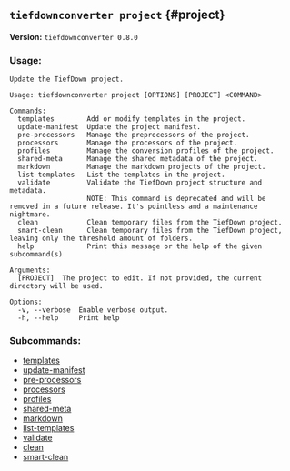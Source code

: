 ## `tiefdownconverter project` {#project}

**Version:** `tiefdownconverter 0.8.0`

### Usage:
```
Update the TiefDown project.

Usage: tiefdownconverter project [OPTIONS] [PROJECT] <COMMAND>

Commands:
  templates        Add or modify templates in the project.
  update-manifest  Update the project manifest.
  pre-processors   Manage the preprocessors of the project.
  processors       Manage the processors of the project.
  profiles         Manage the conversion profiles of the project.
  shared-meta      Manage the shared metadata of the project.
  markdown         Manage the markdown projects of the project.
  list-templates   List the templates in the project.
  validate         Validate the TiefDown project structure and metadata.
                   NOTE: This command is deprecated and will be removed in a future release. It's pointless and a maintenance nightmare.
  clean            Clean temporary files from the TiefDown project.
  smart-clean      Clean temporary files from the TiefDown project, leaving only the threshold amount of folders.
  help             Print this message or the help of the given subcommand(s)

Arguments:
  [PROJECT]  The project to edit. If not provided, the current directory will be used.

Options:
  -v, --verbose  Enable verbose output.
  -h, --help     Print help
```

### Subcommands:
- [templates](#projecttemplates)
- [update-manifest](#projectupdate-manifest)
- [pre-processors](#projectpre-processors)
- [processors](#projectprocessors)
- [profiles](#projectprofiles)
- [shared-meta](#projectshared-meta)
- [markdown](#projectmarkdown)
- [list-templates](#projectlist-templates)
- [validate](#projectvalidate)
- [clean](#projectclean)
- [smart-clean](#projectsmart-clean)

